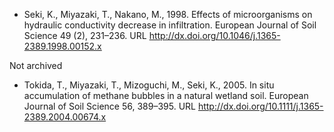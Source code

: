 - Seki, K., Miyazaki, T., Nakano, M., 1998. Effects of microorganisms on hydraulic conductivity decrease in infiltration. European Journal of Soil Science 49 (2), 231–236. URL http://dx.doi.org/10.1046/j.1365-2389.1998.00152.x

Not archived

- Tokida, T., Miyazaki, T., Mizoguchi, M., Seki, K., 2005. In situ accumulation of methane bubbles in a natural wetland soil. European Journal of Soil Science 56, 389–395. URL http://dx.doi.org/10.1111/j.1365-2389.2004.00674.x
